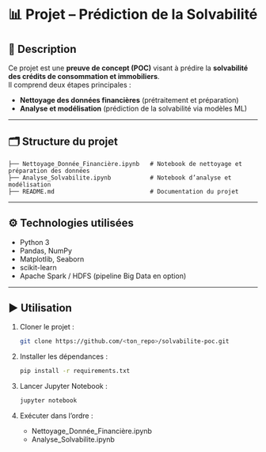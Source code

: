 # 📊 Projet – Prédiction de la Solvabilité

## 🔎 Description  
Ce projet est une **preuve de concept (POC)** visant à prédire la **solvabilité des crédits de consommation et immobiliers**.  
Il comprend deux étapes principales :  

- **Nettoyage des données financières** (prétraitement et préparation)  
- **Analyse et modélisation** (prédiction de la solvabilité via modèles ML)  

---

## 🗂 Structure du projet  

```
├── Nettoyage_Donnée_Financière.ipynb   # Notebook de nettoyage et préparation des données
├── Analyse_Solvabilite.ipynb           # Notebook d’analyse et modélisation
├── README.md                           # Documentation du projet
```

---

## ⚙️ Technologies utilisées  
- Python 3  
- Pandas, NumPy  
- Matplotlib, Seaborn  
- scikit-learn  
- Apache Spark / HDFS (pipeline Big Data en option)

---

## ▶️ Utilisation  

1. Cloner le projet :
   ```bash
   git clone https://github.com/<ton_repo>/solvabilite-poc.git
   ```

2. Installer les dépendances :
   ```bash
   pip install -r requirements.txt
   ```

3. Lancer Jupyter Notebook :
   ```bash
   jupyter notebook
   ```

4. Exécuter dans l’ordre :
   - Nettoyage_Donnée_Financière.ipynb
   - Analyse_Solvabilite.ipynb


